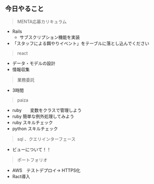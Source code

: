 ## 今日やること

> MENTA応募カリキュラム
- Rails
  - サブスクリプション機能を実装
- 「スタッフによる餌やりイベント」をテーブルに落とし込んでください


  
> react
- データ・モデルの設計
- 情報収集




> 業務委託
- 3時間


> paiza
- ruby　　変数をクラスで管理しよう
- ruby 簡単な例外処理してみよう
- ruby スキルチェック
- python スキルチェック


> sql 、クエリインターフェース
- ビューについて！！

> ポートフォリオ
 - AWS　テストデプロイ→ HTTPS化
 - Ract導入
